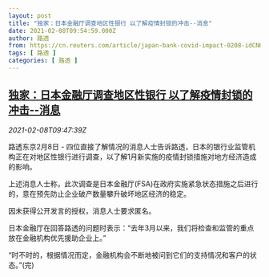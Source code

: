 ```yaml
---
layout: post
title: "独家：日本金融厅调查地区性银行 以了解疫情封锁的冲击--消息"
date: 2021-02-08T09:54:59.000Z
author: 路透
from: https://cn.reuters.com/article/japan-bank-covid-impact-0208-idCNKBS2A80VL
tags: [ 路透 ]
categories: [ 路透 ]
---
```

<!--1612778099000-->
[独家：日本金融厅调查地区性银行 以了解疫情封锁的冲击--消息](https://cn.reuters.com/article/japan-bank-covid-impact-0208-idCNKBS2A80VL)
------

<div>
<div><i>2021-02-08T09:47:39Z</i></div><p>路透东京2月8日 - 四位直接了解情况的消息人士告诉路透，日本的银行业监管机构正在对地区性银行进行调查，以了解1月新实施的疫情封锁措施对地方经济造成的影响。</p><p>上述消息人士称，此次调查是日本金融厅(FSA)在政府实施紧急状态措施之后进行的，意在预先防止企业破产数量攀升破坏地区经济的稳定。</p><p>因未获得公开发言的授权，消息人士要求匿名。</p><p>日本金融厅在回答路透的问题时表示：“去年3月以来，我们将检查和监管的重点放在金融机构优先援助企业上。”</p><p>“时不时的，根据情况而定，金融机构会不断地被问到它们的支持情况和客户的状态。”(完)</p>
</div>
